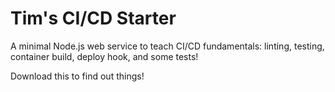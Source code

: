 # Tim's CI/CD Starter 

A minimal Node.js web service to teach CI/CD fundamentals: linting, testing, container build, deploy hook, and some tests!


Download this to find out things!


